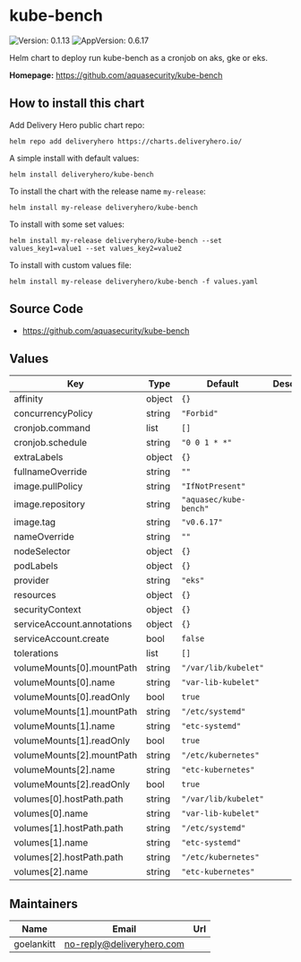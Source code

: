 # kube-bench

![Version: 0.1.13](https://img.shields.io/badge/Version-0.1.13-informational?style=flat-square) ![AppVersion: 0.6.17](https://img.shields.io/badge/AppVersion-0.6.17-informational?style=flat-square)

Helm chart to deploy run kube-bench as a cronjob on aks, gke or eks.

**Homepage:** <https://github.com/aquasecurity/kube-bench>

## How to install this chart

Add Delivery Hero public chart repo:

```console
helm repo add deliveryhero https://charts.deliveryhero.io/
```

A simple install with default values:

```console
helm install deliveryhero/kube-bench
```

To install the chart with the release name `my-release`:

```console
helm install my-release deliveryhero/kube-bench
```

To install with some set values:

```console
helm install my-release deliveryhero/kube-bench --set values_key1=value1 --set values_key2=value2
```

To install with custom values file:

```console
helm install my-release deliveryhero/kube-bench -f values.yaml
```

## Source Code

* <https://github.com/aquasecurity/kube-bench>

## Values

| Key | Type | Default | Description |
|-----|------|---------|-------------|
| affinity | object | `{}` |  |
| concurrencyPolicy | string | `"Forbid"` |  |
| cronjob.command | list | `[]` |  |
| cronjob.schedule | string | `"0 0 1 * *"` |  |
| extraLabels | object | `{}` |  |
| fullnameOverride | string | `""` |  |
| image.pullPolicy | string | `"IfNotPresent"` |  |
| image.repository | string | `"aquasec/kube-bench"` |  |
| image.tag | string | `"v0.6.17"` |  |
| nameOverride | string | `""` |  |
| nodeSelector | object | `{}` |  |
| podLabels | object | `{}` |  |
| provider | string | `"eks"` |  |
| resources | object | `{}` |  |
| securityContext | object | `{}` |  |
| serviceAccount.annotations | object | `{}` |  |
| serviceAccount.create | bool | `false` |  |
| tolerations | list | `[]` |  |
| volumeMounts[0].mountPath | string | `"/var/lib/kubelet"` |  |
| volumeMounts[0].name | string | `"var-lib-kubelet"` |  |
| volumeMounts[0].readOnly | bool | `true` |  |
| volumeMounts[1].mountPath | string | `"/etc/systemd"` |  |
| volumeMounts[1].name | string | `"etc-systemd"` |  |
| volumeMounts[1].readOnly | bool | `true` |  |
| volumeMounts[2].mountPath | string | `"/etc/kubernetes"` |  |
| volumeMounts[2].name | string | `"etc-kubernetes"` |  |
| volumeMounts[2].readOnly | bool | `true` |  |
| volumes[0].hostPath.path | string | `"/var/lib/kubelet"` |  |
| volumes[0].name | string | `"var-lib-kubelet"` |  |
| volumes[1].hostPath.path | string | `"/etc/systemd"` |  |
| volumes[1].name | string | `"etc-systemd"` |  |
| volumes[2].hostPath.path | string | `"/etc/kubernetes"` |  |
| volumes[2].name | string | `"etc-kubernetes"` |  |

## Maintainers

| Name | Email | Url |
| ---- | ------ | --- |
| goelankitt | <no-reply@deliveryhero.com> |  |

